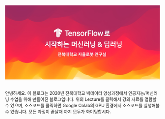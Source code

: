 <br>
<img src="https://github.com/gusdnd852/bigdata-lecture/blob/master/images/main.jpg?raw=true">
<br><br>


안녕하세요. 이 블로그는 2020년 전북대학교 빅데이터 양성과정에서 
인공지능/머신러닝 수업을 위해 만들어진 블로그입니다. 위의 Lecture를 클릭해서
강의 자료를 열람할 수 있으며, 소스코드를 클릭하면 Google Colab의 GPU 환경에서
소스코드를 실행해볼 수 있습니다. 모든 과정이 끝날때 까지 모두가 화이팅합시다.
<br><br>


